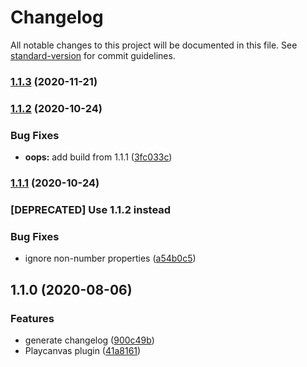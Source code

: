 # Changelog

All notable changes to this project will be documented in this file. See [standard-version](https://github.com/conventional-changelog/standard-version) for commit guidelines.

### [1.1.3](https://github.com/Disorrder/screw/compare/v1.1.2...v1.1.3) (2020-11-21)

### [1.1.2](https://github.com/Disorrder/screw/compare/v1.1.1...v1.1.2) (2020-10-24)


### Bug Fixes

* **oops:** add build from 1.1.1 ([3fc033c](https://github.com/Disorrder/screw/commit/3fc033c41e0666f290a986d562f6356293bc5238))

### [1.1.1](https://github.com/Disorrder/screw/compare/v1.1.0...v1.1.1) (2020-10-24)
### [DEPRECATED] Use 1.1.2 instead

### Bug Fixes

* ignore non-number properties ([a54b0c5](https://github.com/Disorrder/screw/commit/a54b0c5c8b4f6729791c15af9e9c4d9b643a0ee6))

## 1.1.0 (2020-08-06)


### Features

* generate changelog ([900c49b](https://github.com/Disorrder/screw/commit/900c49bced1a81580e7016392685ce760f7dd2d7))
* Playcanvas plugin ([41a8161](https://github.com/Disorrder/screw/commit/41a8161267df47faa92acebad02f67a77565bcd0))
